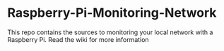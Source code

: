 # Raspberry-Pi-Monitoring-Network
This repo contains the sources to monitoring your local network with a Raspberry Pi. Read the wiki for more information
